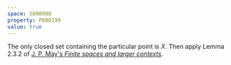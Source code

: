 ```yaml
---
space: S000008
property: P000199
value: true
---
```


The only closed set containing the particular point is $X$. Then apply Lemma 2.3.2 of [J. P. May's *Finite spaces and larger contexts*](https://math.uchicago.edu/~may/FINITE/FINITEBOOK/FINITEBOOKCollatedDraft.pdf).
